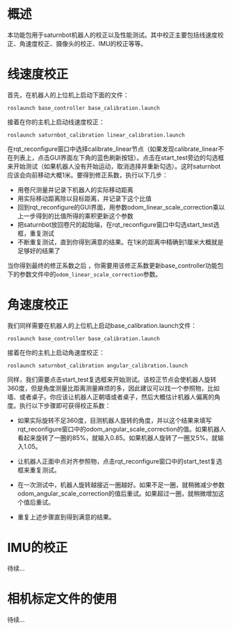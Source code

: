 # 概述

本功能包用于saturnbot机器人的校正以及性能测试。其中校正主要包括线速度校正、角速度校正、摄像头的校正、IMU的校正等等。

# 线速度校正

首先，在机器人的上位机上启动下面的文件：

```
roslaunch base_controller base_calibration.launch
```

接着在你的主机上启动线速度校正：

```
roslaunch saturnbot_calibration linear_calibration.launch
```

在rqt_reconfigure窗口中选择calibrate_linear节点（如果发现calibrate_linear不在列表上，点击GUI界面左下角的蓝色刷新按钮）。点击在start_test旁边的勾选框来开始测试（如果机器人没有开始运动，取消选择并重新勾选）。这时saturnbot应该会向前移动大概1米。要得到修正系数，执行以下几步：

- 用卷尺测量并记录下机器人的实际移动距离
- 用实际移动距离除以目标距离，并记录下这个比值
- 回到rqt_reconfigure的GUI界面，用参数odom_linear_scale_correction乘以上一步得到的比值所得的乘积更新这个参数
- 把saturnbot放回卷尺的起始端，在rqt_reconfigure窗口中勾选start_test选框，重复测试
- 不断重复测试，直到你得到满意的结果。在1米的距离中精确到1厘米大概就是足够好的结果了

当你得到最终的修正系数之后 ，你需要用该修正系数更新base_controller功能包下的参数文件中的`odom_linear_scale_correction`参数。

# 角速度校正

我们同样需要在机器人的上位机上启动base_calibration.launch文件：

```
roslaunch base_controller base_calibration.launch
```

接着在你的主机上启动角速度校正：

```
roslaunch saturnbot_calibration angular_calibration.launch
```

同样，我们需要点击start_test复选框来开始测试。该校正节点会使机器人旋转360度，但是角度测量比距离测量麻烦的多，因此建议可以找一个参照物，比如墙、或者桌子。你应该让机器人正朝墙或者桌子，然后大概估计机器人偏离的角度。执行以下步骤即可获得校正系数：

- 如果实际旋转不足360度，目测机器人旋转的角度，并以这个结果来填写rqt_reconfigure窗口中的odom_angular_scale_correction的值。如果机器人看起来旋转了一圈的85%，就输入0.85。如果机器人旋转了一圈又5%，就输入1.05。

- 让机器人正面中点对齐参照物，点击rqt_reconfigure窗口中的start_test复选框来重复测试。

- 在一次测试中，机器人旋转越接近一圈越好。如果不足一圈，就稍微减少参数odom_angular_scale_correction的值后重试。如果超过一圈，就稍微增加这个值后重试。

- 重复上述步骤直到得到满意的结果。

# IMU的校正

待续...

# 相机标定文件的使用

待续...
